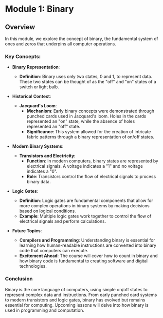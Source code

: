 # Module 1: Binary

## Overview

In this module, we explore the concept of binary, the fundamental system of ones and zeros that underpins all computer operations.

### Key Concepts:

- **Binary Representation**:
  - **Definition**: Binary uses only two states, 0 and 1, to represent data. These two states can be thought of as the "off" and "on" states of a switch or light bulb.

- **Historical Context**:
  - **Jacquard's Loom**:
    - **Mechanism**: Early binary concepts were demonstrated through punched cards used in Jacquard's loom. Holes in the cards represented an "on" state, while the absence of holes represented an "off" state.
    - **Significance**: This system allowed for the creation of intricate fabric patterns through a binary representation of on/off states.

- **Modern Binary Systems**:
  - **Transistors and Electricity**:
    - **Function**: In modern computers, binary states are represented by electrical signals. A voltage indicates a "1" and no voltage indicates a "0".
    - **Role**: Transistors control the flow of electrical signals to process binary data.

- **Logic Gates**:
  - **Definition**: Logic gates are fundamental components that allow for more complex operations in binary systems by making decisions based on logical conditions.
  - **Example**: Multiple logic gates work together to control the flow of electrical signals and perform calculations.

- **Future Topics**:
  - **Compilers and Programming**: Understanding binary is essential for learning how human-readable instructions are converted into binary code that computers can execute.
  - **Excitement Ahead**: The course will cover how to count in binary and how binary code is fundamental to creating software and digital technologies.

### Conclusion

Binary is the core language of computers, using simple on/off states to represent complex data and instructions. From early punched card systems to modern transistors and logic gates, binary has evolved but remains essential for computing. Upcoming lessons will delve into how binary is used in programming and computation.

